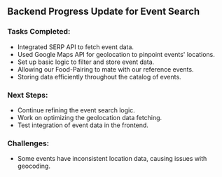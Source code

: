 ## Backend Progress Update for Event Search

### Tasks Completed:
- Integrated SERP API to fetch event data.
- Used Google Maps API for geolocation to pinpoint events' locations.
- Set up basic logic to filter and store event data.
- Allowing our Food-Pairing to mate with our reference events.
- Storing data efficiently throughout the catalog of events.

### Next Steps:
- Continue refining the event search logic.
- Work on optimizing the geolocation data fetching.
- Test integration of event data in the frontend.

### Challenges:
- Some events have inconsistent location data, causing issues with geocoding.
